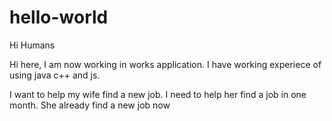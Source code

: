 # hello-world
Hi Humans

Hi here, I am now working in works application. I have working experiece of using java c++ and js.

I want to help my wife find a new job.
I need to help her find a job in one month.
She already find a new job now
